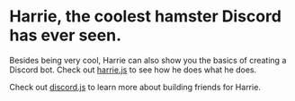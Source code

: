 # Harrie, the coolest hamster Discord has ever seen.

Besides being very cool, Harrie can also show you the basics of creating a Discord bot. Check out [harrie.js](./harrie.js) to see how he does what he does.

Check out [discord.js](https://github.com/discordjs/discord.js) to learn more about building friends for Harrie.
